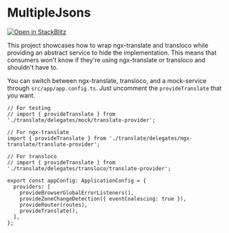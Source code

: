 # MultipleJsons

[![Open in StackBlitz](https://developer.stackblitz.com/img/open_in_stackblitz.svg)](https://stackblitz.com/github/m-thompson-code/translate-wrapper)

This project showcases how to wrap ngx-translate and transloco while providing an abstract service to hide the implementation. This means that consumers won't know if they're using ngx-translate or transloco and shouldn't have to.

You can switch between ngx-translate, transloco, and a mock-service through `src/app/app.config.ts`. Just uncomment the `provideTranslate` that you want.

```
// For testing
// import { provideTranslate } from './translate/delegates/mock/translate-provider';

// For ngx-translate
import { provideTranslate } from './translate/delegates/ngx-translate/translate-provider';

// For transloco
// import { provideTranslate } from './translate/delegates/transloco/translate-provider';

export const appConfig: ApplicationConfig = {
  providers: [
    provideBrowserGlobalErrorListeners(),
    provideZoneChangeDetection({ eventCoalescing: true }),
    provideRouter(routes),
    provideTranslate(),
  ],
};
```
